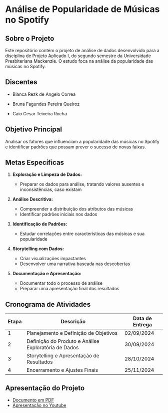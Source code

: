 # Análise de Popularidade de Músicas no Spotify

## Sobre o Projeto

Este repositório contém o projeto de análise de dados desenvolvido para a disciplina de Projeto Aplicado I, do segundo semestre da Universidade Presbiteriana Mackenzie. O estudo foca na análise da popularidade das músicas no Spotify.

## Discentes

- Bianca Rezk de Angelo Correa

- Bruna Fagundes Pereira Queiroz

- Caio Cesar Teixeira Rocha

## Objetivo Principal

Analisar os fatores que influenciam a popularidade das músicas no Spotify e identificar padrões que possam prever o sucesso de novas faixas.

## Metas Específicas

1. **Exploração e Limpeza de Dados:** 
   - Preparar os dados para análise, tratando valores ausentes e inconsistências, caso existam

2. **Análise Descritiva:** 
   - Compreender a distribuição dos atributos das músicas
   - Identificar padrões iniciais nos dados

3. **Identificação de Padrões:** 
   - Estudar correlações entre características das músicas e sua popularidade

4. **Storytelling com Dados:** 
   - Criar visualizações impactantes
   - Desenvolver uma narrativa baseada nas descobertas

5. **Documentação e Apresentação:** 
   - Documentar todo o processo de análise
   - Preparar uma apresentação final dos resultados

## Cronograma de Atividades

| Etapa | Descrição | Data de Entrega |
|-------|-----------|-----------------|
| 1 | Planejamento e Definição de Objetivos | 02/09/2024 |
| 2 | Definição do Produto e Análise Exploratória de Dados | 30/09/2024 |
| 3 | Storytelling e Apresentação de Resultados | 28/10/2024 |
| 4 | Encerramento e Ajustes Finais | 25/11/2024 |


## Apresentação do Projeto
- [Documento em PDF](https://github.com/brunaffagundes/Data_Analysis_Project/blob/main/Projeto_Aplicado_I_Final.pdf)
- [Apresentação no Youtube](https://youtu.be/ERirLiuSuXc?si=LO7gz55MxATETLZC)
